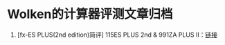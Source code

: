 # **Wolken的计算器评测文章归档**

1. [fx-ES PLUS(2nd edition)简评] 115ES PLUS 2nd & 991ZA PLUS II：[链接](https://zwolken.github.io/Calc_Review/docs/991ZAII/)